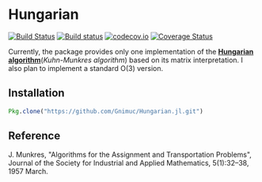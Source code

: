 # Hungarian

[![Build Status](https://travis-ci.org/Gnimuc/Hungarian.jl.svg?branch=master)](https://travis-ci.org/Gnimuc/Hungarian.jl)
[![Build status](https://ci.appveyor.com/api/projects/status/8ym5dy9navw9hmd8?svg=true)](https://ci.appveyor.com/project/Gnimuc/hungarian-jl)
[![codecov.io](http://codecov.io/github/Gnimuc/Hungarian.jl/coverage.svg?branch=master)](http://codecov.io/github/Gnimuc/Hungarian.jl?branch=master)
[![Coverage Status](https://coveralls.io/repos/github/Gnimuc/Hungarian.jl/badge.svg?branch=master)](https://coveralls.io/github/Gnimuc/Hungarian.jl?branch=master)

Currently, the package provides only one implementation of the **[Hungarian algorithm](https://en.wikipedia.org/wiki/Hungarian_algorithm)**(*Kuhn-Munkres algorithm*) based on its matrix interpretation. I also plan to implement a standard O(3) version.

## Installation
```julia
Pkg.clone("https://github.com/Gnimuc/Hungarian.jl.git")
```

## Reference
J. Munkres, "Algorithms for the Assignment and Transportation Problems", Journal of the Society for Industrial and Applied Mathematics, 5(1):32–38, 1957 March.
